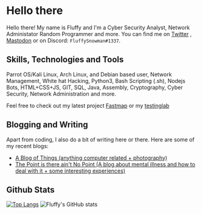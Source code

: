 # Hello there

Hello there! My name is Fluffy and I'm a Cyber Security Analyst, Network Administator Random Programmer and more. You can find me on <a href="https://twitter.com/FluffySnowmanYT" target="_blank">Twitter</a> , <a rel="me" href="https://mastodon.social/@FluffySnowman">Mastodon</a> or on Discord: `FluffySnowman#1337`.

## Skills, Technologies and Tools

Parrot OS/Kali Linux, Arch Linux, and Debian based user, Network Management, White hat Hacking, Python3, Bash Scripting (.sh), Nodejs Bots, HTML+CSS+JS, GIT, SQL, Java, Assembly, Cryptography, Cyber Security, Network Administration and more.

Feel free to check out my latest project [Fastmap](https://github.com/FluffySnowman/fastmap) or my [testinglab](https://github.com/FluffySnowman/testinglab)

## Blogging and Writing

Apart from coding, I also do a bit of writing here or there. Here are some of my recent blogs: 

- [A Blog of Things (anything computer related + photography)](https://fluffysnowman.github.io)
- [The Point is there ain't No Point (A blog about mental illness and how to deal with it + some interesting experiences)](https://thatoneschizo.blogspot.com)

## Github Stats

[![Top Langs](https://github-readme-stats.vercel.app/api/top-langs/?username=FluffySnowman)](https://github.com/anuraghazra/github-readme-stats) ![Fluffy's GitHub stats](https://github-readme-stats.vercel.app/api?username=FLuffySnowman&show_icons=true&theme=radical)
